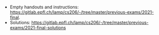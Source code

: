 - Empty handouts and instructions: <https://gitlab.epfl.ch/lamp/cs206/-/tree/master/previous-exams/2021-final>.
- Solutions: <https://gitlab.epfl.ch/lamp/cs206/-/tree/master/previous-exams/2021-final-solutions>
